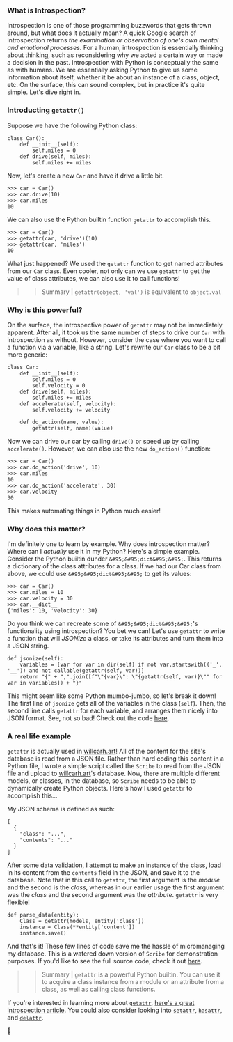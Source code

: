 ### What is Introspection?
Introspection is one of those programming buzzwords that gets thrown around, but what does it actually mean? A quick Google search of introspection returns _the examination or observation of one's own mental and emotional processes._ For a human, introspection is essentially thinking about thinking, such as reconsidering why we acted a certain way or made a decision in the past.
Introspection with Python is conceptually the same as with humans. We are essentially asking Python to give us some information about itself, whether it be about an instance of a class, object, etc. On the surface, this can sound complex, but in practice it's quite simple. Let's dive right in.

### Introducting `getattr()`
Suppose we have the following Python class:
```
class Car():
    def __init__(self):
        self.miles = 0
    def drive(self, miles):
        self.miles += miles
```
Now, let's create a new `Car` and have it drive a little bit.
```
>>> car = Car()
>>> car.drive(10)
>>> car.miles
10
```
We can also use the Python builtin function `getattr` to accomplish this.
```
>>> car = Car()
>>> getattr(car, 'drive')(10)
>>> getattr(car, 'miles')
10
```
What just happened? We used the `getattr` function to get named attributes from our `Car` class. Even cooler, not only can we use `getattr` to get the value of class attributes, we can also use it to call functions!

>> Summary | `getattr(object, 'val')` is equivalent to `object.val`

### Why is this powerful?
On the surface, the introspective power of `getattr` may not be immediately apparent. After all, it took us the same number of steps to drive our `Car` with introspection as without. However, consider the case where you want to call a function via a variable, like a string. Let's rewrite our `Car` class to be a bit more generic:
```
class Car:
    def __init__(self):
        self.miles = 0
        self.velocity = 0
    def drive(self, miles):
        self.miles += miles
    def accelerate(self, velocity):
        self.velocity += velocity

    def do_action(name, value):
        getattr(self, name)(value)
```
Now we can drive our car by calling `drive()` or speed up by calling `accelerate()`. However, we can also use the new `do_action()` function:
```
>>> car = Car()
>>> car.do_action('drive', 10)
>>> car.miles
10
>>> car.do_action('accelerate', 30)
>>> car.velocity
30
```
This makes automating things in Python much easier!

### Why does this matter?
I'm definitely one to learn by example. Why does introspection matter? Where can I _actually_ use it in my Python? Here's a simple example.
Consider the Python builtin dunder `&#95;&#95;dict&#95;&#95;`. This returns a dictionary of the class attributes for a class. If we had our Car class from above, we could use `&#95;&#95;dict&#95;&#95;` to get its values:
```
>>> car = Car()
>>> car.miles = 10
>>> car.velocity = 30
>>> car.__dict__
{'miles': 10, 'velocity': 30}
```
Do you think we can recreate some of `&#95;&#95;dict&#95;&#95;`'s functionality using introspection? You bet we can! Let's use `getattr` to write a function that will _JSONize_ a class, or take its attributes and turn them into a JSON string.
```
def jsonize(self):
    variables = [var for var in dir(self) if not var.startswith(('_', '__')) and not callable(getattr(self, var))]
    return "{" + ",".join([f"\"{var}\": \"{getattr(self, var)}\"" for var in variables]) + "}"
```
This might seem like some Python mumbo-jumbo, so let's break it down! The first line of `jsonize` gets all of the variables in the class (`self`). Then, the second line calls `getattr` for each variable, and arranges them nicely into JSON format. See, not so bad! Check out the code [here](https://gist.github.com/wcarhart/cf3944f3a62415406f8bd92c427173e5).

### A real life example
`getattr` is actually used in [willcarh.art]({{sys:home}})! All of the content for the site's database is read from a JSON file. Rather than hard coding this content in a Python file, I wrote a simple script called the `Scribe` to read from the JSON file and upload to [willcarh.art]({{sys:home}})'s database. Now, there are multiple different models, or classes, in the database, so `Scribe` needs to be able to dynamically create Python objects. Here's how I used `getattr` to accomplish this...

My JSON schema is defined as such:
```
[
  {
    "class": "...",
    "contents": "..."
  }
]
```
After some data validation, I attempt to make an instance of the class, load in its content from the `contents` field in the JSON, and save it to the database. Note that in this call to `getattr`, the first argument is the _module_ and the second is the _class_, whereas in our earlier usage the first argument was the _class_ and the second argument was the _attribute_. `getattr` is very flexible!
```
def parse_data(entity):
    Class = getattr(models, entity['class'])
    instance = Class(**entity['content'])
    instance.save()
```
And that's it! These few lines of code save me the hassle of micromanaging my database. This is a watered down version of `Scribe` for demonstration purposes. If you'd like to see the full source code, check it out [here](https://github.com/wcarhart/willcarh.art-v1/blob/master/scribe.py).

>> Summary | `getattr` is a powerful Python builtin. You can use it to acquire a class instance from a module or an attribute from a class, as well as calling class functions.

If you're interested in learning more about [`getattr`](https://docs.python.org/3/library/functions.html#getattr), [here's a great introspection article](https://linux.die.net/diveintopython/html/power_of_introspection/index.html). You could also consider looking into [`setattr`](https://docs.python.org/3/library/functions.html#setattr), [`hasattr`](https://docs.python.org/3/library/functions.html#hasattr), and [`delattr`](https://docs.python.org/3/library/functions.html#delattr).

🦉